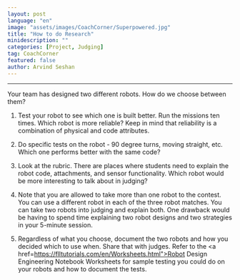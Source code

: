 ```yaml
---
layout: post
language: "en"
image: "assets/images/CoachCorner/Superpowered.jpg"
title: "How to do Research"
minidescription: ""
categories: [Project, Judging]
tag: CoachCorner
featured: false
author: Arvind Seshan
---
```

---

Your team has designed two different robots. How do we choose between them?

1. Test your robot to see which one is built better. Run the missions ten times. Which robot is more reliable? Keep in mind that reliability is a combination of physical and code attributes.

2. Do specific tests on the robot - 90 degree turns, moving straight, etc. Which one performs better with the same code?

3. Look at the rubric. There are places where students need to explain the robot code, attachments, and sensor functionality. Which robot would be more interesting to talk about in judging?

4. Note that you are allowed to take more than one robot to the contest. You can use a different robot in each of the three robot matches. You can take two robots into judging and explain both. One drawback would be having to spend time explaining two robot designs and two strategies in your 5-minute session.

5. Regardless of what you choose, document the two robots and how you decided which to use when. Share that with judges. Refer to the <a href=https://flltutorials.com/en/Worksheets.html">Robot Design Engineering Notebook Worksheets</a> for sample testing you could do on your robots and how to document the tests.
